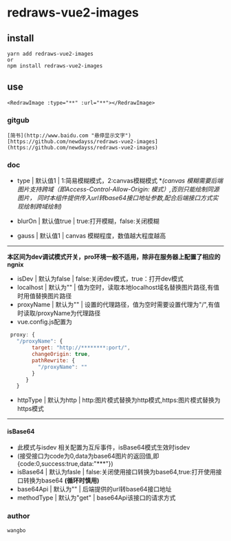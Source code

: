 # redraws-vue2-images

## install
```
yarn add redraws-vue2-images
or
npm install redraws-vue2-images
```
## use

`<RedrawImage :type="**" :url="**"></RedrawImage>`
### gitgub 
```
[简书](http://www.baidu.com "悬停显示文字")
[https://github.com/newdayss/redraws-vue2-images](https://github.com/newdayss/redraws-vue2-images)
```

### doc

- type | 默认值1 | 1:简易模糊模式，2:canvas模糊模式 
 **(canvas 模糊需要后端图片支持跨域（即Access-Control-Allow-Origin: *模式）,否则只能绘制同源图片，
 同时本组件提供传入url转base64接口地址参数,配合后端接口方式实现绘制跨域绘制)**

- blurOn | 默认值true | true:打开模糊，false:关闭模糊
- gauss | 默认值1 | canvas 模糊程度，数值越大程度越高
****************
**本区间为dev调试模式开关，pro环境一般不适用，除非在服务器上配置了相应的ngnix**
- isDev | 默认为false  | false:关闭dev模式，true：打开dev模式
- localhost | 默认为"" | 值为空时，读取本地localhost域名替换图片路径,有值时用值替换图片路径
- proxyName | 默认为"" | 设置的代理路径，值为空时需要设置代理为"/",有值时读取/proxyName为代理路径
- vue.config.js配置为
```javascript
 proxy: {
   "/proxyName": {
        target: "http://********:port/",
        changeOrigin: true,
        pathRewrite: {
          "/proxyName": ""
        }
      }
   }
```
- httpType | 默认为http | http:图片模式替换为http模式,https:图片模式替换为https模式
****************
#### isBase64
- 此模式与isdev 相关配置为互斥事件，isBase64模式生效时isdev
- (接受接口为code为0,data为base64图片的返回值,即{code:0,success:true,data:"***"})
- isBase64 | 默认为fasle | false:关闭使用接口转换为base64,true:打开使用接口转换为base64 **(循环时慎用)**
- base64Api | 默认为"" | 后端提供的url转base64接口地址
- methodType | 默认为"get" | base64Api该接口的请求方式

### author
```
wangbo
```
